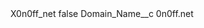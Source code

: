 <?xml version="1.0" encoding="UTF-8"?>
<CustomMetadata xmlns="http://soap.sforce.com/2006/04/metadata" xmlns:xsi="http://www.w3.org/2001/XMLSchema-instance" xmlns:xsd="http://www.w3.org/2001/XMLSchema">
    <label>X0n0ff_net</label>
    <protected>false</protected>
    <values>
        <field>Domain_Name__c</field>
        <value xsi:type="xsd:string">0n0ff.net</value>
    </values>
</CustomMetadata>
